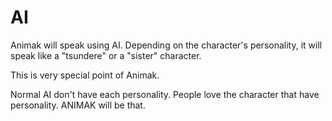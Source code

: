 # AI

Animak will speak using AI. Depending on the character's personality, it will speak like a "tsundere" or a "sister" character.



This is very special point of Animak.

Normal AI don't have each personality. People love the character that have personality. ANIMAK will be that.
